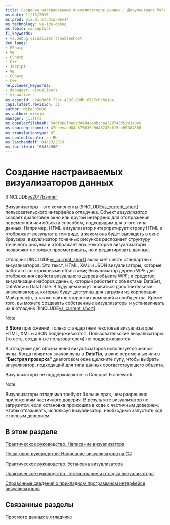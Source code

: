 ```yaml
---
title: Создание настраиваемых визуализаторов данных | Документация Майкрософт
ms.date: 11/15/2016
ms.prod: visual-studio-dev14
ms.technology: vs-ide-debug
ms.topic: conceptual
f1_keywords:
- vs.debug.visualizer.troubleshoot
dev_langs:
- FSharp
- VB
- CSharp
- C++
- JScript
- VB
- CSharp
- C++
helpviewer_keywords:
- debugger, visualizers
- visualizers
ms.assetid: c24c006f-f2ac-429f-89db-677fc0c6e1ea
caps.latest.revision: 31
author: MikeJo5000
ms.author: mikejo
manager: jillfra
ms.openlocfilehash: 50df868f0e01d49d4c49bccae32d743d5291a066
ms.sourcegitcommit: 47eeeeadd84c879636e9d48747b615de69384356
ms.translationtype: HT
ms.contentlocale: ru-RU
ms.lasthandoff: 04/23/2019
ms.locfileid: "63434900"
---
```

# <a name="create-custom-visualizers-of-data"></a>Создание настраиваемых визуализаторов данных
[!INCLUDE[vs2017banner](../includes/vs2017banner.md)]

Визуализаторы – это компоненты [!INCLUDE[vs_current_short](../includes/vs-current-short-md.md)] пользовательского интерфейса отладчика. Объект *визуализатор* создает диалоговое окно или другой интерфейс для отображения переменной или объекта способом, подходящим для этого типа данных. Например, HTML-визуализатор интерпретирует строку HTML и отображает результат в том виде, в каком она будет выглядеть в окне браузера; визуализатор точечных рисунков распознает структуру точечного рисунка и отображает его. Некоторые визуализаторы позволяют не только просматривать, но и редактировать данные.  
  
 Отладчик [!INCLUDE[vs_current_short](../includes/vs-current-short-md.md)] включает шесть стандартных визуализаторов. Это текст, HTML, XML и JSON визуализаторы, которые работают со строковыми объектами; Визуализатор дерева WPF для отображения свойств визуального дерева объекта WPF; и средство визуализации наборов данных, который работает с объектами DataSet, DataView и DataTable. В будущем могут появиться дополнительные визуализаторы, которые будут доступны для загрузки из корпорации Майкрософт, а также сайтов сторонних компаний и сообщества. Кроме того, вы можете создавать собственные визуализаторы и устанавливать их в отладчик [!INCLUDE[vs_current_short](../includes/vs-current-short-md.md)].  
  
> [!NOTE]
> В **Store** приложений, только стандартные текстовые визуализаторы HTML, XML и JSON поддерживаются. Пользовательские визуализаторы (то есть, созданные пользователем) не поддерживаются.  
  
 В отладчике для обозначения визуализаторов используется значок лупы. Когда появится значок лупы в **DataTip**, в окне переменных или в **"Быстрая проверка"** диалоговом окне щелкните лупу, чтобы выбрать визуализатор, подходящий для типа данных соответствующего объекта.  
  
 Визуализаторы не поддерживаются в Compact Framework.  
  
> [!NOTE]
> Визуализаторы отладчика требуют больше прав, чем разрешено приложениям частичного доверия. В результате визуализатор не загрузится, если остановка произошла в коде с частичным доверием. Чтобы отлаживать, используя визуализатор, необходимо запустить код с полным доверием.  
  
## <a name="in-this-section"></a>В этом разделе  
 [Практическое руководство. Написание визуализатора](../debugger/how-to-write-a-visualizer.md)  
  
 [Пошаговое руководство: Написание визуализатора на C#](../debugger/walkthrough-writing-a-visualizer-in-csharp.md)  
  
 [Практическое руководство. Установка визуализатора](../debugger/how-to-install-a-visualizer.md)  
  
 [Практическое руководство. Тестирование и отладка визуализатора](../debugger/how-to-test-and-debug-a-visualizer.md)  
  
 [Справочные сведения о прикладном программном интерфейсе визуализаторов](../debugger/visualizer-api-reference.md)  
  
## <a name="related-sections"></a>Связанные разделы  
 [Просмотр данных в отладчике](../debugger/viewing-data-in-the-debugger.md)
